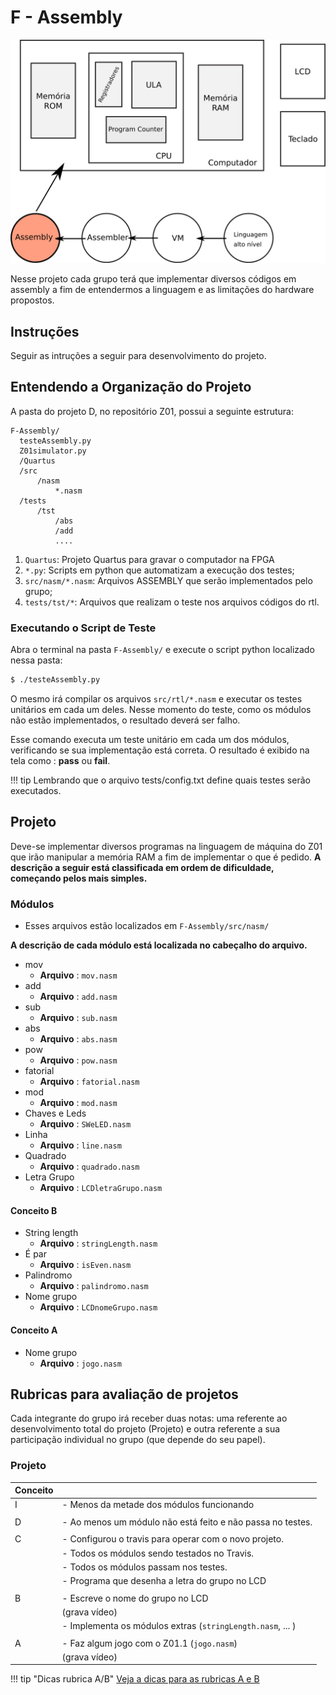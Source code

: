 # F - Assembly

![Assembly](figs/F-Assembly/sistema-assembly.svg)

Nesse projeto cada grupo terá que implementar diversos códigos em assembly a fim de entendermos a linguagem e as limitações do hardware propostos.

## Instruções 

Seguir as intruções a seguir para desenvolvimento do projeto.

## Entendendo a Organização do Projeto

A pasta do projeto D, no repositório Z01, possui a seguinte estrutura:

```
F-Assembly/
  testeAssembly.py
  Z01simulator.py
  /Quartus
  /src
      /nasm
          *.nasm
  /tests
      /tst
          /abs
          /add
          ....
```

1. `Quartus`: Projeto Quartus para gravar o computador na FPGA
1. `*.py`: Scripts em python que automatizam a execução dos testes;
1. `src/nasm/*.nasm`: Arquivos ASSEMBLY que serão implementados pelo grupo;
1. `tests/tst/*`: Arquivos que realizam o teste nos arquivos códigos do rtl.

### Executando o Script de Teste 

Abra o terminal na pasta `F-Assembly/` e execute o script python localizado nessa pasta:

```bash
$ ./testeAssembly.py
```

O mesmo irá compilar os arquivos `src/rtl/*.nasm` e executar os testes unitários em cada um deles. Nesse momento do teste, como os módulos não estão implementados, o resultado deverá ser falho.

Esse comando executa um teste unitário em cada um dos módulos, verificando se sua implementação está correta. O resultado é exibido na tela como : **pass** ou **fail**.


!!! tip
    Lembrando que o arquivo tests/config.txt define quais testes serão executados.

## Projeto

Deve-se implementar diversos programas na linguagem de máquina do Z01 que irão manipular a memória RAM a fim de implementar o que é pedido. **A descrição a seguir está classificada em ordem de dificuldade, começando pelos mais simples.**


### Módulos 

- Esses arquivos estão localizados em `F-Assembly/src/nasm/`

**A descrição de cada módulo está localizada no cabeçalho do arquivo.**
 
- mov
    - **Arquivo**   : `mov.nasm`            
- add
    - **Arquivo**   : `add.nasm`
- sub
    - **Arquivo**   : `sub.nasm`
- abs
    - **Arquivo**   : `abs.nasm`
- pow
    - **Arquivo**   : `pow.nasm`
- fatorial
    - **Arquivo**   : `fatorial.nasm`
- mod
    - **Arquivo**   : `mod.nasm`
- Chaves e Leds 
    - **Arquivo** : `SWeLED.nasm`
- Linha
    - **Arquivo**   : `line.nasm`
- Quadrado
    - **Arquivo**   : `quadrado.nasm`
- Letra Grupo
    - **Arquivo**   : `LCDletraGrupo.nasm`

#### Conceito B

- String length 
    - **Arquivo** : `stringLength.nasm`
- É par 
    - **Arquivo** : `isEven.nasm`
- Palindromo 
    - **Arquivo** : `palindromo.nasm`
- Nome grupo
    - **Arquivo** : `LCDnomeGrupo.nasm`

#### Conceito A

- Nome grupo
    - **Arquivo** : `jogo.nasm`

## Rubricas para avaliação de projetos

Cada integrante do grupo irá receber duas notas: uma referente ao desenvolvimento total do projeto (Projeto) e outra referente a sua participação individual no grupo (que depende do seu papel).

### Projeto

| Conceito |                                                                |
|----------|----------------------------------------------------------------|
| I        | - Menos da metade dos módulos funcionando                      |
|          |                                                                |
| D        | - Ao menos um módulo não está feito e não passa no testes.     |
|          |                                                                |
| C        | - Configurou o travis para operar com o novo projeto.          |
|          | - Todos os módulos sendo testados no Travis.                   |
|          | - Todos os módulos passam nos testes.                          |
|          | - Programa que desenha a letra do grupo no LCD             |
|          |                                                                |
| B        | - Escreve o nome do grupo no LCD                  |
|           | (grava vídeo) |
|          | - Implementa os módulos extras (`stringLength.nasm`, ... )     |
|          |                                                                |
| A        | - Faz algum jogo com o Z01.1    (`jogo.nasm`)                  |
|          | (grava vídeo)    |


!!! tip "Dicas rubrica A/B"
    [Veja a dicas para as rubricas A e B](/F-Assembly-Dicas/)
